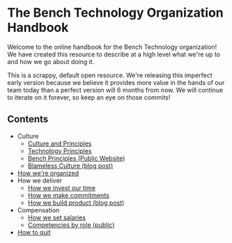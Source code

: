 # The Bench Technology Organization Handbook

Welcome to the online handbook for the Bench Technology organization! We have created this resource to describe at a high level what we're up to and how we go about doing it.

This is a scrappy, default open resource. We're releasing this imperfect early version because we believe it provides more value in the hands of our team today than a perfect version will 6 months from now. We will continue to iterate on it forever, so keep an eye on those commits!

## Contents

- Culture
  - [Culture and Principles](culture-and-principles.md)
  - [Technology Principles](technology-principles.md)
  - [Bench Principles (Public Website)](https://bench.co/go/culture)
  - [Blameless Culture (blog post)](https://medium.com/bench-engineering/breaking-good-55fed1d81aac)
- [How we're organized](how-were-organized.md)
- How we deliver
  - [How we invest our time](how-we-invest-our-time.md)
  - [How we make commitments](how-we-make-commitments.md)
  - [How we build product (blog post)](https://medium.com/lifeatbench/how-we-build-product-at-bench-a095d7f62872)
- Compensation
  - [How we set salaries](how-we-set-salaries.md)
  - [Competencies by role (public)](https://docs.google.com/spreadsheets/d/1rV2q8TJaY8gHhuAhXaHBLJdld3XLdJG-UbL706SkCAY/edit#gid=221997572)
- [How to quit](how-to-quit.md)

